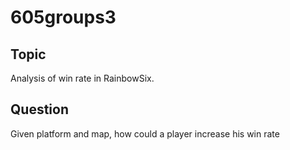 # 605groups3
## Topic
Analysis of win rate in RainbowSix.
## Question
Given platform and map, how could a player increase his win rate
